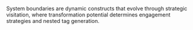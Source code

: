 System boundaries are dynamic constructs that evolve through
strategic visitation, where transformation potential determines
engagement strategies and nested tag generation.
